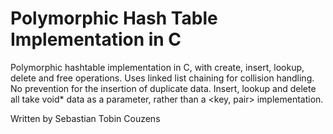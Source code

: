 # Polymorphic Hash Table Implementation in C

Polymorphic hashtable implementation in C, with create, insert, lookup, delete and free operations. Uses linked list chaining for collision handling. No prevention for the insertion of duplicate data. Insert, lookup and delete all take void* data as a parameter, rather than a <key, pair> implementation.

Written by Sebastian Tobin Couzens
